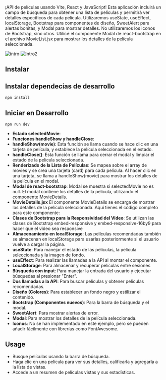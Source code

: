 ¡API de películas usando Vite, React y JavaScript! Esta aplicación incluirá un campo de búsqueda para obtener una lista de películas y permitirá ver detalles específicos de cada película. Utilizaremos useState, useEffect, localStorage, Bootstrap para componentes de diseño, SweetAlert para alertas bonitas, y Modal para mostrar detalles. No utilizaremos los iconos de Bootstrap, sino otros.
Utilicé el componente Modal de react-bootstrap en el archivo MovieList.jsx para mostrar los detalles de la película seleccionada.

![intro](https://github.com/Hernandez-pedro/Proyecto_Final/assets/144267225/7f8248ed-4165-449b-adf1-cfbdd0954cb7)
![intro2](https://github.com/Hernandez-pedro/Proyecto_Final/assets/144267225/45df2983-1361-465b-9202-0562270070bc)
## Instalar
## Instalar dependecias de desarrollo
```
npm install 
```
## Iniciar en Desarrollo
```
npm run dev
```
- **Estado selectedMovie**:
- **Funciones handleShow y handleClose**:
- **handleShow(movie)**: Esta función se llama cuando se hace clic en una tarjeta de película, y establece la película seleccionada en el estado.
- **handleClose()**: Esta función se llama para cerrar el modal y limpiar el estado de la película seleccionada.
- **Renderizado de la Lista de Películas**:
Se mapea sobre el array de movies y se crea una tarjeta (card) para cada película. Al hacer clic en una tarjeta, se llama a handleShow(movie) para mostrar los detalles de la película en el modal.
- **Modal de react-bootstrap**:
Modal se muestra si selectedMovie no es null. El modal contiene los detalles de la película, utilizando el componente MovieDetails.
- **MovieDetails.jsx**
El componente MovieDetails se encarga de mostrar los detalles de la película seleccionada. Aquí tienes el código completo para este componente:
- **Clases de Bootstrap para la Responsividad del Video**:
Se utilizan las clases de Bootstrap embed-responsive y embed-responsive-16by9 para hacer que el video sea responsive
- **Almacenamiento en localStorage**:
Las películas recomendadas también se almacenan en localStorage para usarlas posteriormente si el usuario vuelve a cargar la página.
- **useState**: Para manejar el estado de las películas, la película seleccionada y la imagen de fondo.
- **useEffect**: Para realizar las llamadas a la API al montar el componente.
- **LocalStorage**: Para almacenar y recuperar películas entre sesiones.
- **Búsqueda con input**: Para manejar la entrada del usuario y ejecutar búsquedas al presionar "Enter".
- **Dos llamadas a la API**: Para buscar películas y obtener películas recomendadas.
- **Diseño (Colores)**: Para establecer un fondo negro y estilizar el contenido.
- **Bootstrap (Componentes nuevos)**: Para la barra de búsqueda y el modal.
- **SweetAlert**: Para mostrar alertas de error.
- **Modal**: Para mostrar los detalles de la película seleccionada.
- **Iconos**: No se han implementado en este ejemplo, pero se pueden añadir fácilmente con librerías como FontAwesome.
## Usage
- Busque películas usando la barra de búsqueda.
- Haga clic en una película para ver sus detalles, calificarla y agregarla a la lista de vistas.
- Accede a un resumen de películas vistas y sus estadísticas.

